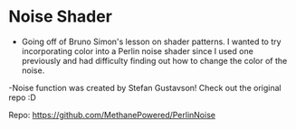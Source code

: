 # Noise Shader
- Going off of Bruno Simon's lesson on shader patterns. I wanted to try incorporating color into a Perlin noise shader since I used one previously and had difficulty finding out how to change the color of the noise. 

-Noise function was created by Stefan Gustavson! Check out the original repo :D

Repo: https://github.com/MethanePowered/PerlinNoise